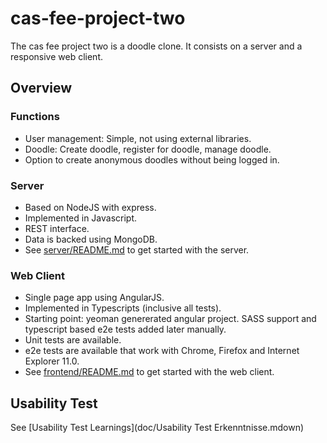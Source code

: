 # cas-fee-project-two

The cas fee project two is a doodle clone. It consists on a server and a responsive web client.

## Overview

### Functions
- User management: Simple, not using external libraries.
- Doodle: Create doodle, register for doodle, manage doodle.
- Option to create anonymous doodles without being logged in.

### Server
- Based on NodeJS with express.
- Implemented in Javascript.
- REST interface.
- Data is backed using MongoDB.
- See [server/README.md](server/README.md) to get started with the server.

### Web Client
- Single page app using AngularJS.
- Implemented in Typescripts (inclusive all tests).
- Starting point: yeoman genererated angular project. SASS support and typescript based e2e tests added later manually. 
- Unit tests are available.
- e2e tests are available that work with Chrome, Firefox and Internet Explorer 11.0.
- See [frontend/README.md](frontend/README.md) to get started with the web client.

## Usability Test

See [Usability Test Learnings](doc/Usability Test Erkenntnisse.mdown)
